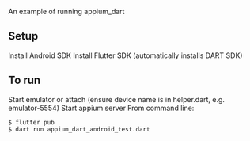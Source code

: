 An example of running appium_dart

## Setup
Install Android SDK
Install Flutter SDK (automatically installs DART SDK)

## To run
Start emulator or attach  (ensure device name is in helper.dart, e.g. emulator-5554)
Start appium server
From command line:
```
$ flutter pub 
$ dart run appium_dart_android_test.dart
```
